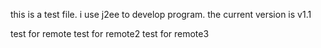 this is a test file.
i use j2ee to develop program.
the current version is v1.1


test for remote
test for remote2
test for remote3